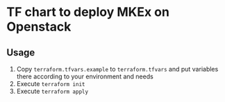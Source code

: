 # TF chart to deploy MKEx on Openstack

## Usage

1. Copy `terraform.tfvars.example` to `terraform.tfvars` and put variables there according to your environment and needs
2. Execute `terraform init`
3. Execute `terraform apply`

